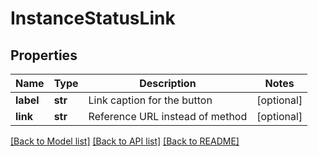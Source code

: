 # InstanceStatusLink

## Properties
Name | Type | Description | Notes
------------ | ------------- | ------------- | -------------
**label** | **str** | Link caption for the button | [optional] 
**link** | **str** | Reference URL instead of method | [optional] 

[[Back to Model list]](../README.md#documentation-for-models) [[Back to API list]](../README.md#documentation-for-api-endpoints) [[Back to README]](../README.md)


